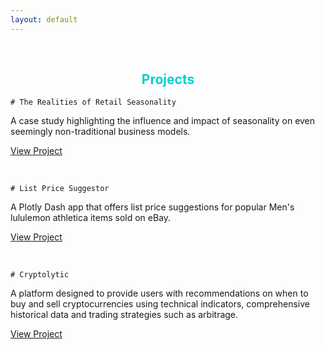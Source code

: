 ```yaml
---
layout: default
---
```

<br>

<h2 style='color:DarkTurquoise;text-align:center'>Projects</h2>

```
# The Realities of Retail Seasonality
```

A case study highlighting the influence and impact of seasonality on even seemingly non-traditional business models.

[View Project](https://medium.com/@bickell.taylor/a-case-study-what-3-000-sales-on-ebay-taught-me-about-the-realities-of-retail-seasonality-85bc9421e2f4)

<br>

```
# List Price Suggestor
```

A Plotly Dash app that offers list price suggestions for popular Men's lululemon athletica items sold on eBay.

[View Project](https://list-price-suggestor.herokuapp.com/)

<br>

```
# Cryptolytic
```

A platform designed to provide users with recommendations on when to buy and sell cryptocurrencies using technical indicators, comprehensive historical data and trading strategies such as arbitrage.

[View Project](https://medium.com/@bickell.taylor/lambda-labs-introducing-cryptolytic-b9510f734a5f)
